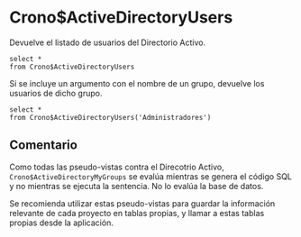 ﻿---
SidebarGroup: "index-ad-views"
---

# Crono$ActiveDirectoryUsers



Devuelve el listado de usuarios del Directorio Activo.

```
select *
from Crono$ActiveDirectoryUsers
```

Si se incluye un argumento con el nombre de un grupo, devuelve los usuarios de dicho grupo.


```
select *
from Crono$ActiveDirectoryUsers('Administradores')
```


## Comentario

Como todas las pseudo-vistas contra el Direcotrio Activo, `Crono$ActiveDirectoryMyGroups` se evalúa mientras se genera el código SQL y no mientras se ejecuta la sentencia. No lo evalúa la base de datos.

Se recomienda utilizar estas pseudo-vistas para guardar la información relevante de cada proyecto en tablas propias, y llamar a estas tablas propias desde la aplicación.